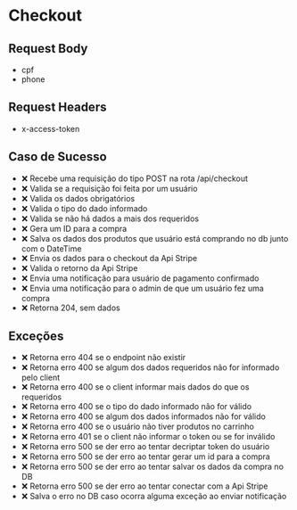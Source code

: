 # Checkout

## Request Body
* cpf
* phone

## Request Headers
* x-access-token

## Caso de Sucesso

- ❌ Recebe uma requisição do tipo POST na rota /api/checkout
- ❌ Valida se a requisição foi feita por um usuário
- ❌ Valida os dados obrigatórios
- ❌ Valida o tipo do dado informado
- ❌ Valida se não há dados a mais dos requeridos
- ❌ Gera um ID para a compra
- ❌ Salva os dados dos produtos que usuário está comprando no db junto com o DateTime
- ❌ Envia os dados para o checkout da Api Stripe
- ❌ Valida o retorno da Api Stripe
- ❌ Envia uma notificação para usuário de pagamento confirmado
- ❌ Envia uma notificação para o admin de que um usuário fez uma compra
- ❌ Retorna 204, sem dados


## Exceções

- ❌ Retorna erro 404 se o endpoint não existir
- ❌ Retorna erro 400 se algum dos dados requeridos não for informado pelo client
- ❌ Retorna erro 400 se o client informar mais dados do que os requeridos
- ❌ Retorna erro 400 se o tipo do dado informado não for válido
- ❌ Retorna erro 400 se algum dos dados informados não for válido
- ❌ Retorna erro 400 se o usuário não tiver produtos no carrinho
- ❌ Retorna erro 401 se o client não informar o token ou se for inválido
- ❌ Retorna erro 500 se der erro ao tentar decriptar token do usuário
- ❌ Retorna erro 500 se der erro ao tentar gerar um id para a compra
- ❌ Retorna erro 500 se der erro ao tentar salvar os dados da compra no DB
- ❌ Retorna erro 500 se der erro ao tentar conectar com a Api Stripe
- ❌ Salva o erro no DB caso ocorra alguma exceção ao enviar notificação



